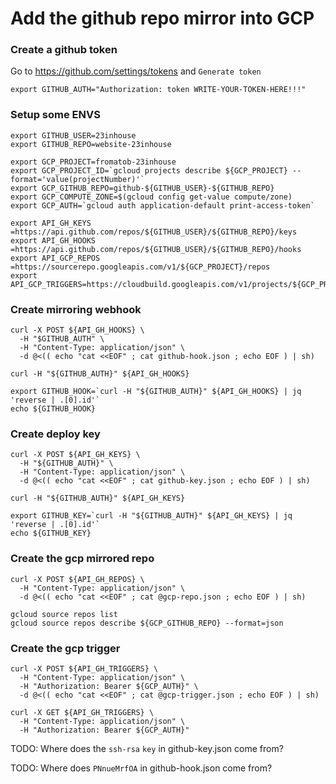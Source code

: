 # Add the github repo mirror into GCP

### Create a github token

Go to https://github.com/settings/tokens and `Generate token`

```
export GITHUB_AUTH="Authorization: token WRITE-YOUR-TOKEN-HERE!!!"
```

### Setup some ENVS
```
export GITHUB_USER=23inhouse
export GITHUB_REPO=website-23inhouse

export GCP_PROJECT=fromatob-23inhouse
export GCP_PROJECT_ID=`gcloud projects describe ${GCP_PROJECT} --format='value(projectNumber)'`
export GCP_GITHUB_REPO=github-${GITHUB_USER}-${GITHUB_REPO}
export GCP_COMPUTE_ZONE=$(gcloud config get-value compute/zone)
export GCP_AUTH=`gcloud auth application-default print-access-token`

export API_GH_KEYS     =https://api.github.com/repos/${GITHUB_USER}/${GITHUB_REPO}/keys
export API_GH_HOOKS    =https://api.github.com/repos/${GITHUB_USER}/${GITHUB_REPO}/hooks
export API_GCP_REPOS   =https://sourcerepo.googleapis.com/v1/${GCP_PROJECT}/repos
export API_GCP_TRIGGERS=https://cloudbuild.googleapis.com/v1/projects/${GCP_PROJECT_ID}/triggers
```

### Create mirroring webhook
```
curl -X POST ${API_GH_HOOKS} \
  -H "$GITHUB_AUTH" \
  -H "Content-Type: application/json" \
  -d @<(( echo "cat <<EOF" ; cat github-hook.json ; echo EOF ) | sh)

curl -H "${GITHUB_AUTH}" ${API_GH_HOOKS}

export GITHUB_HOOK=`curl -H "${GITHUB_AUTH}" ${API_GH_HOOKS} | jq 'reverse | .[0].id'`
echo ${GITHUB_HOOK}
```

### Create deploy key
```
curl -X POST ${API_GH_KEYS} \
  -H "${GITHUB_AUTH}" \
  -H "Content-Type: application/json" \
  -d @<(( echo "cat <<EOF" ; cat github-key.json ; echo EOF ) | sh)

curl -H "${GITHUB_AUTH}" ${API_GH_KEYS}

export GITHUB_KEY=`curl -H "${GITHUB_AUTH}" ${API_GH_KEYS} | jq 'reverse | .[0].id'`
echo ${GITHUB_KEY}
```

### Create the gcp mirrored repo
```
curl -X POST ${API_GH_REPOS} \
  -H "Content-Type: application/json" \
  -d @<(( echo "cat <<EOF" ; cat @gcp-repo.json ; echo EOF ) | sh)

gcloud source repos list
gcloud source repos describe ${GCP_GITHUB_REPO} --format=json
```


### Create the gcp trigger
```
curl -X POST ${API_GH_TRIGGERS} \
  -H "Content-Type: application/json" \
  -H "Authorization: Bearer ${GCP_AUTH}" \
  -d @<(( echo "cat <<EOF" ; cat @gcp-trigger.json ; echo EOF ) | sh)

curl -X GET ${API_GH_TRIGGERS} \
  -H "Content-Type: application/json" \
  -H "Authorization: Bearer ${GCP_AUTH}"
```


TODO: Where does the `ssh-rsa` `key` in github-key.json come from?

TODO: Where does `PNnueMrfOA` in github-hook.json come from?

